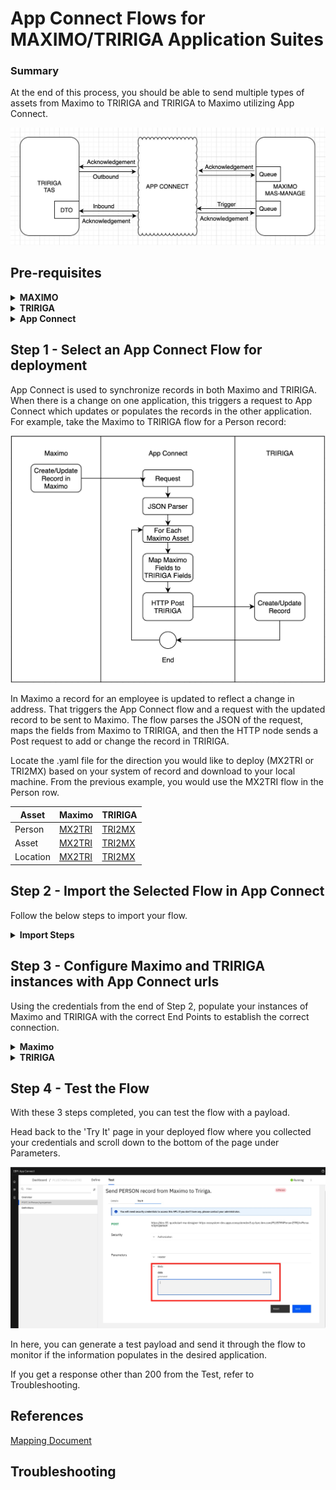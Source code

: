 # App Connect Flows for MAXIMO/TRIRIGA Application Suites

### Summary

At the end of this process, you should be able to send multiple types of assets from Maximo to TRIRIGA and TRIRIGA to Maximo utilizing App Connect.

<img src="/Pics/TRI-MX-Architecture.jpeg">

## Pre-requisites

 <details><summary><b>MAXIMO</b></summary>

You should have credentials and access to an instance of Maximo.

Within Maximo, you will need to configure your instance to be ready to receive records from TRIRIGA. If these pre-requisites are not completed, the action will not be recorded.

1. Create an Organization named TRIRIGA
 
  - Navigate to the 'Organizations' page and click the blue + button on the top row.
  - Fill in the Organization name with TRIRIGA and the description as "TRIRIGA Organization".
  - Fill in the remaining required fields as such
    1. Base Currency 1: USD
    2. Item Set: SET1
    3. Company Set: COMPSET1
    4. Default Item Status: PENDING
    5. Default Stock Category: STK
  - Click Save Organization on the left side of the screen under Common Actions. We will come back later to set to Active once we have a clearing account.

2. Create a site TRIMAIN and set it to active
 
  - On the Organization page, click on the 'Sites' tab at the top of the page.
  - Click New Row under 'Sites' and enter TRIMAIN for Site and "MAIN Site" for Description. Set the site to Active.
  - Click Save Organization.

3. Create a Testing clearing account in Chart of Accounts
  
  - Navigate to Financial -> Chart of Accounts and click on the previously created TRIRIGA org
  - There should be no GL Accounts for TRIRIGA present
  -

4. Create the PLUSTTRIRIGA External System

  - Navigate to Integration -> External Systems and click on the blue plus button at the top of the page.
  - Under the System name fill in PLUSTTRIRIGA and in the Description fill in "To integrate Maximo with TRIRIGA"
  - Enable the System and then fill in the Queues on the right hand side as follows:
    1. Outbound Sequential Queue: jms/maximo/int/queues/sqout
    2. Inbound Sequential Queue: jms/maximo/int/queues/sqin
    3. Inbound Continuous Queue: jms/maximo/int/queues/cqin
  - Save the External System

5. Create the Publish Channels for each integration

  - Navigate to Integration -> Publish Channels and click on the blue plus button at the top of the page. Do this for each integration.
  - For Asset
    1. Under the System name fill in PLUSTMXASSETInterface and in the Description fill in "ASSETS"
    2. Select 'MXASSET' under Object Structure which will populate the Object Structure Sub-Records table
    3. Click on 'Enable Event Listener' on the left side under More Actions
    4. Make sure Publish JSON and Retain MBO's are checked, the Operation should default to Publish and the Adapter should default to MAXIMO.
    5. Click 'Save Publish Channel' on the left under Common Actions
  - For Location
    1. Under the System name fill in PLUSTMXOPERLOCInterface and in the Description fill in "OPERATION LOCATION"
    2. Select 'MXOPERLOC' under Object Structure which will populate the Object Structure Sub-Records table
    3. Click on 'Enable Event Listener' on the left side under More Actions
    4. Make sure Publish JSON and Retain MBO's are checked, the Operation should default to Publish and the Adapter should default to MAXIMO.
    5. Click 'Save Publish Channel' on the left under Common Actions
  - For Person
    1. Under the System name fill in PLUSTMXPERSONInterface and in the Description fill in "PERSON"
    2. Select 'MXPERSON' under Object Structure which will populate the Object Structure Sub-Records table
    3. Click on 'Enable Event Listener' on the left side under More Actions
    4. Make sure Publish JSON and Retain MBO's are checked, the Operation should default to Publish and the Adapter should default to MAXIMO.
    5. Click 'Save Publish Channel' on the left under Common Actions

 6. Create the Enterprise Services for each integration
 
  - Navigate to Integration -> Enterprise Services and click on the blue plus button at the top of the page
  - For Asset
    1. Under the System name fill in PLUSTMXASSETInterface and in the Description fill in "ASSETS"
    2. Select 'MXASSET' under Object Structure which will populate the Object Structure Sub-Records table
    3. Click on 'Enable Event Listener' on the left side under More Actions
    4. Make sure Publish JSON and Retain MBO's are checked, the Operation should default to Publish and the Adapter should default to MAXIMO.
    5. Click 'Save Publish Channel' on the left under Common Actions
  - For Location
    1. Under the System name fill in PLUSTMXOPERLOCInterface and in the Description fill in "OPERATION LOCATION"
    2. Select 'MXOPERLOC' under Object Structure which will populate the Object Structure Sub-Records table
    3. Click on 'Enable Event Listener' on the left side under More Actions
    4. Make sure Publish JSON and Retain MBO's are checked, the Operation should default to Publish and the Adapter should default to MAXIMO.
    5. Click 'Save Publish Channel' on the left under Common Actions
  - For Person
    1. Under the System name fill in PLUSTMXPERSONInterface and in the Description fill in "PERSON"
    2. Select 'MXPERSON' under Object Structure which will populate the Object Structure Sub-Records table
    3. Click on 'Enable Event Listener' on the left side under More Actions
    4. Make sure Publish JSON and Retain MBO's are checked, the Operation should default to Publish and the Adapter should default to MAXIMO.
    5. Click 'Save Publish Channel' on the left under Common Actions

7. Create the End Points for each integration 
 
  - Navigate to Integration -> End Points and click on the blue plus bitton at the top of the page
  - For Asset
    1. Under End Point fill in PLUSTASSET and in the Description fill in "AppConnect ASSET outbound to TRIRIGA"
    2. Select 'HTTP' for Handler
    3. Click on 'Save End Point' on the left side under More Actions which will populate the Properties for the End Point
    4. Until the flows have a destination url, we can only fill in certain fields:
       - HEADERS: "Content-Type: application/json"
       - HTTPMETHOD: POST
    5. Save the End Point
 
  - For Location
    1. Under End Point fill in PLUSTLOCATION and in the Description fill in "AppConnect LOCATION outbound to TRIRIGA"
    2. Select 'HTTP' for Handler
    3. Click on 'Save End Point' on the left side under More Actions which will populate the Properties for the End Point
    4. Until the flows have a destination url, we can only fill in certain fields:
       - HEADERS: "Content-Type: application/json"
       - HTTPMETHOD: POST
    5. Save the End Point
  - For Person
    1. Under End Point fill in PLUSTPERSON and in the Description fill in "AppConnect PERSON outbound to TRIRIGA"
    2. Select 'HTTP' for Handler
    3. Click on 'Save End Point' on the left side under More Actions which will populate the Properties for the End Point
    4. Until the flows have a destination url, we can only fill in certain fields:
       - HEADERS: "Content-Type: application/json"
       - HTTPMETHOD: POST
    5. Save the End Point


8. Link the Publish Channels & Enterprise Services to the PLUSTTRIRIGA External System
 
  - On the External Systems page, switch over to the Publish Channels tab. One at a time, click New Row and select the Publish Channel for the integrations you just created. When you have finished, your linked Publish Channels should look like the table below:
 
  Channel | Description | Adaptor | End Point | User Defined | Enabled
  ---|---|---|---|---|---
  PLUSTMXASSETInterface| ASSETS | MAXIMO | PLUSTASSET | Yes | Yes
  PLUSTMXOPERLOCInterface | OPERATION LOCATION | MAXIMO | PLUSTLOCATION | Yes | Yes
  PLUSTMXPERSONInterface | PERSON | MAXIMO | PLUSTPERSON | Yes | Yes
 
  - Save the External System
  - Switch over to the Enterprise Services tab. One at a time, click New Row and select the Enterprise Service for the integrations you just created. When you have finished, your linked Enterprise Services should look like the table below:
 
  Service | Description | Adaptor | Operation | User Defined | Enabled | Use Continuous Queue?
  ---|---|---|---|---|---|---
  PLUSTMXASSETInterface| ASSETS | MAXIMO | Sync | Yes | Yes | Yes
  PLUSTMXOPERLOCInterface | OPERATION LOCATION | MAXIMO | Sync | Yes | Yes | Yes
  PLUSTMXPERSONInterface | PERSON | MAXIMO | Sync | Yes | Yes | Yes
 
  - Save the External System

9. System Properties
  -
  -
  -  

10. Database Configuration
  -
  -
  -  

11. API Key
  -
  -
  -  


  </details>
  
 <details><summary><b>TRIRIGA</b></summary>

You should have credentials and access to an instance of TRIRIGA

Navigate to Tools > Object Migration and import the [OM Package](/docs/APIConnector_v0.4.zip) containing TRIRIGA OSLC Resources for below APIs.

Business Object | Integration Type | Supported Integrations
---|---|---
People | Inbound & Outbound | Create and Retire
Building Equipment | Inbound & Outbound | Create and Retire
Space | Inbound & Outbound | Create and Retire
  
  </details>
  

 <details><summary><b>App Connect</b></summary>

You should have access to an instance of App Connect with a deployed instance of a Designer

You will need to create two accounts from the 'Catalog' tab in order to connect the applications.

Once all of the connectors have loaded, type in 'http' to find the HTTP Application.
 
<img src="/Pics/App-Connect-Catalog.jpeg">

If this is your first account, select 'Connect' to begin setting up the initial HTTP account. If this is not your first account, make sure to take note if there are any other generic account names present because the number of the one you create will depend on what has already been created. App Connect creates an account with a generic name in sequential order (Example: if Account 1 and Account 2 are present, your new account will be Account 3).

See the below table for credentials:

Flow | Account Name | Username | Password | API key | API location | API key name
---|---|---|---|---|---|---
Max -> Tri | mxtririga | Your TRIRIGA Username | Your TRIRIGA Password | N/A | N/A | N/A
Tri -> Max | trimaximo | N/A | N/A | Your Maximo apikey | 'header' | 'apikey' 

Once you have connected the account, head back to the HTTP Application on the Catalog page and rename the new account according to the Account Name column in the above table.

</details>

## Step 1 - Select an App Connect Flow for deployment

App Connect is used to synchronize records in both Maximo and TRIRIGA. When there is a change on one application, this triggers a request to App Connect which updates or populates the records in the other application. For example, take the Maximo to TRIRIGA flow for a Person record:

<img src="/Pics/MX2TRI-Graph.png" >

In Maximo a record for an employee is updated to reflect a change in address. That triggers the App Connect flow and a request with the updated record to be sent to Maximo. The flow parses the JSON of the request, maps the fields from Maximo to TRIRIGA, and then the HTTP node sends a Post request to add or change the record in TRIRIGA.

Locate the .yaml file for the direction you would like to deploy (MX2TRI or TRI2MX) based on your system of record and download to your local machine. From the previous example, you would use the MX2TRI flow in the Person row.

Asset | Maximo | TRIRIGA
---|---|---
Person | [MX2TRI](/docs/MAX2Tririga/PLUSTMXPerson2TRI.yaml) | [TRI2MX](/docs/TRI2Maximo/PLUSTTRIPerson2MX.yaml)
Asset | [MX2TRI](/docs/MAX2Tririga/PLUSTMXAsset2TRI.yaml) | [TRI2MX](/docs/TRI2Maximo/PLUSTTRIAsset2MX.yaml)
Location | [MX2TRI](/docs/MAX2Tririga/PLUSTMXLocation2TRI.yaml) | [TRI2MX](/docs/TRI2Maximo/PLUSTTRISpace2MX.yaml)


## Step 2 - Import the Selected Flow in App Connect

Follow the below steps to import your flow.

<details><summary><b>Import Steps</b></summary>

From your App Connect Dashboard, click 'New' and select 'Import Flow' from the drop down menu.

<img src="/Pics/App-Connect-Dashboard.jpeg"> 

Either drag and drop or select the flow you'd like to import. In this example, we'll be using the MX2TRI Person flow.

<img src="/Pics/Uploaded_Flow.png" width=300>

Your flow should now be uploaded onto your App Connect instance. From this screen you can navigate using the 'Edit flow' button to see the individual nodes of this flow. Be sure to select the HTTP account that you configured for Maximo to TRIRIGA for the connector. 

<img src="/Pics/Completed_Flow.png">

To test this flow, click 'Done' on the top right of the screen then click on the three dots in the top right corner and select 'Start API'.

<img src="/Pics/Start_API.png" width=250>

Go to the 'Test' tab and select the 'POST' option on the left side of the screen.

<img src="/Pics/Test_Flow.png">
 
Click on 'Try It' and grab the url and security credentials from this screen for the next step.
 
<img src="/Pics/AppConnect-Config-Full.png" >

</details>

## Step 3 - Configure Maximo and TRIRIGA instances with App Connect urls

Using the credentials from the end of Step 2, populate your instances of Maximo and TRIRIGA with the correct End Points to establish the correct connection.

<details><summary><b>Maximo</b></summary>

From the main page of Maximo, click the menu icon on the top left and navigate to Integration -> End Points
 
<img src="/Pics/Maximo-EndPoint-Navigation.jpeg" >
 
Fill in the properties with the url, username, and password from Step 2
 
<img src="/Pics/Maximo-EndPoint-Properties.png" >
 
Click the 'Test' button at the bottom right of the screen and send a simple {"hello":"world"} to make sure the End Point returns a 200 status code. If it does not return a successful status code, refer to the Troubleshooting section.
 
</details>
 
 <details><summary><b>TRIRIGA</b></summary>

From the main page of TRIRIGA, click on Tools -> System Setup -> Integration -> Integration Object.
 
Under the 'Name' column, type in 'apic', and select the integration object that pertains to the record you're sending. 
 
<img src="/Pics/TRIRIGA-EndPoint.png">
 
Click on the object and fill in the credentials in the pop-up box.
 
</details>

## Step 4 - Test the Flow

With these 3 steps completed, you can test the flow with a payload.

Head back to the 'Try It' page in your deployed flow where you collected your credentials and scroll down to the bottom of the page under Parameters.

<img src="/Pics/App-Connect-Test.jpeg" >

In here, you can generate a test payload and send it through the flow to monitor if the information populates in the desired application.

If you get a response other than 200 from the Test, refer to Troubleshooting.

## References
[Mapping Document](/docs/TRIRIGA_Maximo_Field_Mapping-Final.xlsx)

## Troubleshooting


